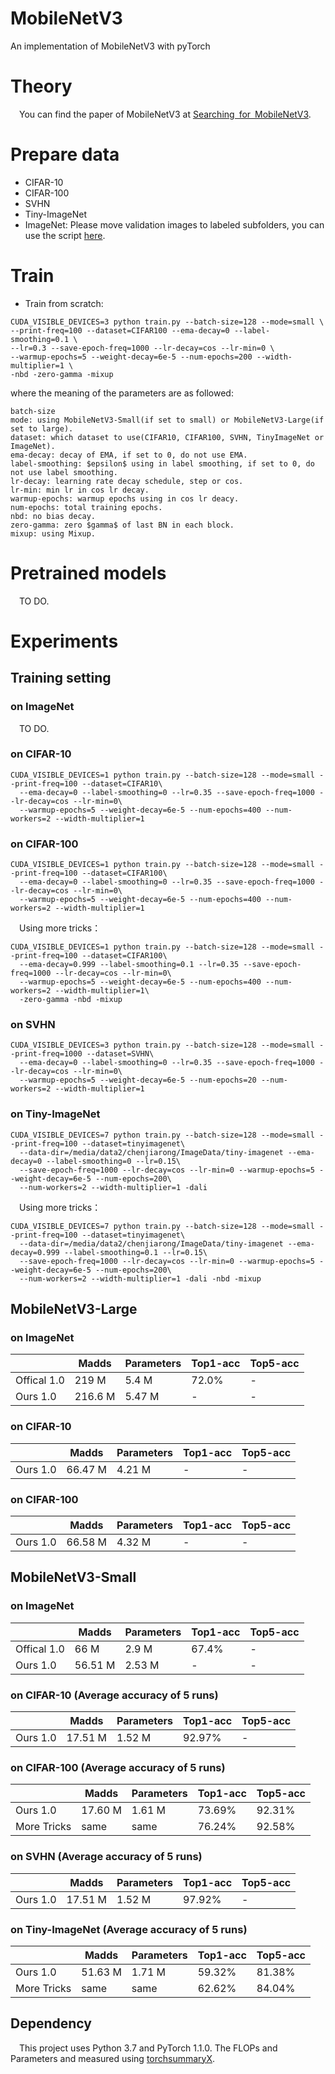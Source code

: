 # MobileNetV3
An implementation of MobileNetV3 with pyTorch

# Theory
&emsp;You can find the paper of MobileNetV3 at [Searching for MobileNetV3](https://arxiv.org/abs/1905.02244).

# Prepare data

* CIFAR-10
* CIFAR-100
* SVHN
* Tiny-ImageNet
* ImageNet: Please move validation images to labeled subfolders, you can use the script [here](https://raw.githubusercontent.com/soumith/imagenetloader.torch/master/valprep.sh).

# Train

* Train from scratch:

```
CUDA_VISIBLE_DEVICES=3 python train.py --batch-size=128 --mode=small \
--print-freq=100 --dataset=CIFAR100 --ema-decay=0 --label-smoothing=0.1 \
--lr=0.3 --save-epoch-freq=1000 --lr-decay=cos --lr-min=0 \
--warmup-epochs=5 --weight-decay=6e-5 --num-epochs=200 --width-multiplier=1 \
-nbd -zero-gamma -mixup
```

where the meaning of the parameters are as followed:

```
batch-size
mode: using MobileNetV3-Small(if set to small) or MobileNetV3-Large(if set to large).
dataset: which dataset to use(CIFAR10, CIFAR100, SVHN, TinyImageNet or ImageNet).
ema-decay: decay of EMA, if set to 0, do not use EMA.
label-smoothing: $epsilon$ using in label smoothing, if set to 0, do not use label smoothing.
lr-decay: learning rate decay schedule, step or cos.
lr-min: min lr in cos lr decay.
warmup-epochs: warmup epochs using in cos lr deacy.
num-epochs: total training epochs.
nbd: no bias decay.
zero-gamma: zero $gamma$ of last BN in each block.
mixup: using Mixup.
```

# Pretrained models

&emsp;TO DO.

# Experiments

## Training setting

### on ImageNet

&emsp;TO DO.

### on CIFAR-10

```
CUDA_VISIBLE_DEVICES=1 python train.py --batch-size=128 --mode=small --print-freq=100 --dataset=CIFAR10\
  --ema-decay=0 --label-smoothing=0 --lr=0.35 --save-epoch-freq=1000 --lr-decay=cos --lr-min=0\
  --warmup-epochs=5 --weight-decay=6e-5 --num-epochs=400 --num-workers=2 --width-multiplier=1
```

### on CIFAR-100

```
CUDA_VISIBLE_DEVICES=1 python train.py --batch-size=128 --mode=small --print-freq=100 --dataset=CIFAR100\
  --ema-decay=0 --label-smoothing=0 --lr=0.35 --save-epoch-freq=1000 --lr-decay=cos --lr-min=0\
  --warmup-epochs=5 --weight-decay=6e-5 --num-epochs=400 --num-workers=2 --width-multiplier=1
```

&emsp;Using more tricks：
```
CUDA_VISIBLE_DEVICES=1 python train.py --batch-size=128 --mode=small --print-freq=100 --dataset=CIFAR100\
  --ema-decay=0.999 --label-smoothing=0.1 --lr=0.35 --save-epoch-freq=1000 --lr-decay=cos --lr-min=0\
  --warmup-epochs=5 --weight-decay=6e-5 --num-epochs=400 --num-workers=2 --width-multiplier=1\
  -zero-gamma -nbd -mixup
```

### on SVHN

```
CUDA_VISIBLE_DEVICES=3 python train.py --batch-size=128 --mode=small --print-freq=1000 --dataset=SVHN\
  --ema-decay=0 --label-smoothing=0 --lr=0.35 --save-epoch-freq=1000 --lr-decay=cos --lr-min=0\
  --warmup-epochs=5 --weight-decay=6e-5 --num-epochs=20 --num-workers=2 --width-multiplier=1
```

### on Tiny-ImageNet

```
CUDA_VISIBLE_DEVICES=7 python train.py --batch-size=128 --mode=small --print-freq=100 --dataset=tinyimagenet\
  --data-dir=/media/data2/chenjiarong/ImageData/tiny-imagenet --ema-decay=0 --label-smoothing=0 --lr=0.15\
  --save-epoch-freq=1000 --lr-decay=cos --lr-min=0 --warmup-epochs=5 --weight-decay=6e-5 --num-epochs=200\
  --num-workers=2 --width-multiplier=1 -dali
```

&emsp;Using more tricks：
```
CUDA_VISIBLE_DEVICES=7 python train.py --batch-size=128 --mode=small --print-freq=100 --dataset=tinyimagenet\
  --data-dir=/media/data2/chenjiarong/ImageData/tiny-imagenet --ema-decay=0.999 --label-smoothing=0.1 --lr=0.15\
  --save-epoch-freq=1000 --lr-decay=cos --lr-min=0 --warmup-epochs=5 --weight-decay=6e-5 --num-epochs=200\
  --num-workers=2 --width-multiplier=1 -dali -nbd -mixup
```

## MobileNetV3-Large

### on ImageNet

|              | Madds     | Parameters | Top1-acc  | Top5-acc  |
| -----------  | --------- | ---------- | --------- | --------- |
| Offical 1.0  | 219 M     | 5.4  M     | 72.0%     |     -     |
| Ours    1.0  | 216.6 M   | 5.47 M     | -         |     -     |

### on CIFAR-10

|              | Madds     | Parameters | Top1-acc  | Top5-acc  |
| -----------  | --------- | ---------- | --------- | --------- |
| Ours    1.0  | 66.47 M   | 4.21 M     | -         |     -     |

### on CIFAR-100

|              | Madds     | Parameters | Top1-acc  | Top5-acc  |
| -----------  | --------- | ---------- | --------- | --------- |
| Ours    1.0  | 66.58 M   | 4.32 M     | -         |     -     |

## MobileNetV3-Small

### on ImageNet

|              | Madds     | Parameters | Top1-acc  | Top5-acc  |
| -----------  | --------- | ---------- | --------- | --------- |
| Offical 1.0  | 66 M      | 2.9  M     | 67.4%     |     -     |
| Ours    1.0  | 56.51 M   | 2.53 M     | -         |     -     |

### on CIFAR-10 (Average accuracy of 5 runs)

|              | Madds     | Parameters | Top1-acc  | Top5-acc  |
| -----------  | --------- | ---------- | --------- | --------- |
| Ours    1.0  |  17.51 M  |   1.52 M   |   92.97%  |     -     |

### on CIFAR-100 (Average accuracy of 5 runs)

|              | Madds     | Parameters | Top1-acc  | Top5-acc  |
| -----------  | --------- | ---------- | --------- | --------- |
| Ours    1.0  |  17.60 M  |   1.61 M   |  73.69%   |  92.31%   |
| More Tricks  |   same    |    same    |  76.24%   |  92.58%   |

### on SVHN (Average accuracy of 5 runs)

|              | Madds     | Parameters | Top1-acc  | Top5-acc  |
| -----------  | --------- | ---------- | --------- | --------- |
| Ours    1.0  |  17.51 M  |   1.52 M   |   97.92%  |     -     |

### on Tiny-ImageNet (Average accuracy of 5 runs)

|              | Madds     | Parameters | Top1-acc  | Top5-acc  |
| -----------  | --------- | ---------- | --------- | --------- |
| Ours    1.0  |  51.63 M  |   1.71 M   |  59.32%   |  81.38%   |
| More Tricks  |   same    |    same    |  62.62%   |  84.04%   |

## Dependency

&emsp;This project uses Python 3.7 and PyTorch 1.1.0. The FLOPs and Parameters and measured using [torchsummaryX](https://github.com/nmhkahn/torchsummaryX).
